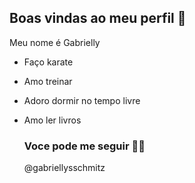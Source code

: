 ## Boas vindas ao meu perfil 🥋

Meu nome é Gabrielly

- Faço karate
- Amo treinar
- Adoro dormir no tempo livre
- Amo ler livros

  ### Voce pode me seguir 🤳🏻
  @gabriellysschmitz
